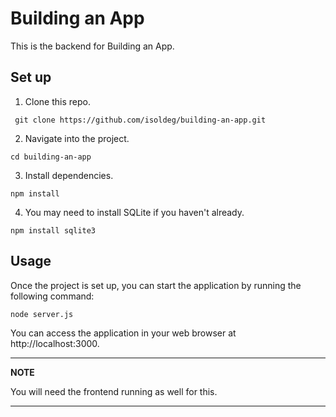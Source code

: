 # Building an App
This is the backend for Building an App.

## Set up
1. Clone this repo.
   
` git clone https://github.com/isoldeg/building-an-app.git`

2. Navigate into the project.

`cd building-an-app`

3. Install dependencies.

`npm install`

4. You may need to install SQLite if you haven't already.

`npm install sqlite3`

## Usage
Once the project is set up, you can start the application by running the following command:

`node server.js`

You can access the application in your web browser at http://localhost:3000.

---
**NOTE**

You will need the frontend running as well for this.

---
